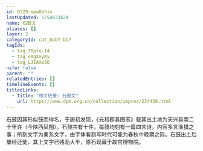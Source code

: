 ```yaml
---
id: 0329-mpw8bhin
lastUpdated: 1754633624
name: 石鼓文
aliases: []
layer: 2
categoryId: cat_8abY-bU7
tagIds:
  - tag_TRpfu-I4
  - tag_eAgXxyKy
  - tag_LJIAXzSO
nsfw: false
parent: ""
relatedEntries: []
timelineEvents: []
titledLinks:
  - title: "相关链接: 石鼓文"
    url: https://www.dpm.org.cn/collection/impres/234438.html
---
```


石鼓因其形似鼓而得名，于唐初发现，《元和郡县图志》载其出土地为天兴县南二十里许（今陕西凤翔）。石鼓共有十件，每鼓均刻有一篇四言诗，内容多言渔猎之事；所刻文字为秦系文字，由字体看刻写时代可能为春秋中晚期之际。石鼓出土后屡经迁徙，其上文字已残泐大半，原石现藏于故宫博物院。